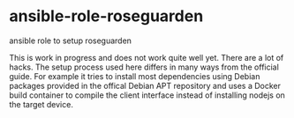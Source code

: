 # ansible-role-roseguarden
ansible role to setup roseguarden

This is work in progress and does not work quite well yet. There are a lot of
hacks. The setup process used here differs in many ways from the official
guide. For example it tries to install most dependencies using Debian
packages provided in the offical Debian APT repository and uses a Docker
build container to compile the client interface instead of installing
nodejs on the target device.
